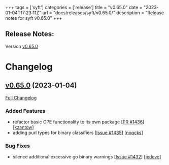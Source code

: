 +++
tags = ['syft']
categories = ['release']
title = "v0.65.0"
date = "2023-01-04T17:23:11Z"
url = "docs/releases/syft/v0.65.0/"
description = "Release notes for syft v0.65.0"
+++

## Release Notes:
Version [v0.65.0](https://github.com/anchore/syft/releases/tag/v0.65.0)

# Changelog

## [v0.65.0](https://github.com/anchore/syft/tree/v0.65.0) (2023-01-04)

[Full Changelog](https://github.com/anchore/syft/compare/v0.64.0...v0.65.0)

### Added Features

- refactor basic CPE functionality to its own package [[PR #1436](https://github.com/anchore/syft/pull/1436)] [[kzantow](https://github.com/kzantow)]
- adding purl types for binary classifiers [[Issue #1435](https://github.com/anchore/syft/issues/1435)] [[noqcks](https://github.com/noqcks)]

### Bug Fixes

- silence additional excessive go binary warnings [[Issue #1432](https://github.com/anchore/syft/issues/1432)] [[jedevc](https://github.com/jedevc)]
